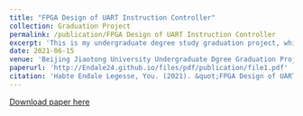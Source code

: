 ```yaml
---
title: "FPGA Design of UART Instruction Controller"
collection: Graduation Project
permalink: /publication/FPGA Design of UART Instruction Controller
excerpt: 'This is my undergraduate degree study graduation project, which I think it can showcase my project experience'
date: 2021-06-15
venue: 'Beijing Jiaotong University Undergraduate Dgree Graduation Project Repository'
paperurl: 'http://Endale24.github.io/files/pdf/publication/file1.pdf'
citation: 'Habte Endale Legesse, You. (2021). &quot;FPGA Design of UART Instruction Controller.&quot; <i>Beijing Jiaotong University 1</i>. 1(1).'
---
```


[Download paper here](http://Endale24.github.io/files/file1.pdf)
